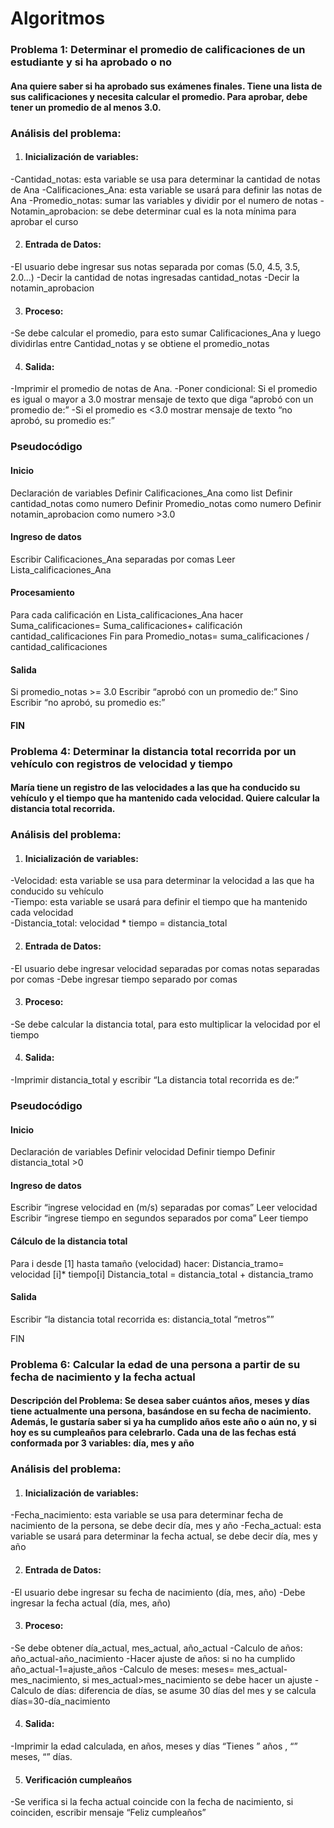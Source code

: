 # Algoritmos 

### Problema 1: Determinar el promedio de calificaciones de un estudiante y si ha aprobado o no
 #### Ana quiere saber si ha aprobado sus exámenes finales. Tiene una lista de sus calificaciones y necesita calcular el promedio. Para aprobar, debe tener un promedio de al menos 3.0.

### Análisis del problema: 
1.	#### Inicialización de variables: 
-Cantidad_notas: esta variable se usa para determinar la cantidad de notas de Ana 
-Calificaciones_Ana: esta variable se usará para definir las notas de Ana 
-Promedio_notas: sumar las variables y dividir por el numero de notas 
-Notamin_aprobacion: se debe determinar cual es la nota mínima para aprobar el curso

2.	#### Entrada de Datos: 
-El usuario debe ingresar sus notas separada por comas (5.0, 4.5, 3.5, 2.0...)
-Decir la cantidad de notas ingresadas cantidad_notas
-Decir la notamin_aprobacion 

3.	#### Proceso: 
-Se debe calcular el promedio, para esto sumar Calificaciones_Ana y luego dividirlas entre Cantidad_notas y se obtiene el promedio_notas  

4.	#### Salida: 
-Imprimir el promedio de notas de Ana. 
-Poner condicional: Si el promedio es igual o mayor a 3.0 mostrar mensaje de texto que diga “aprobó con un promedio de:”
-Si el promedio es <3.0 mostrar mensaje de texto “no aprobó, su promedio es:”

### Pseudocódigo 
#### Inicio 
Declaración de variables
Definir Calificaciones_Ana como list
Definir cantidad_notas como numero
Definir Promedio_notas como numero
Definir notamin_aprobacion como numero >3.0

#### Ingreso de datos
Escribir Calificaciones_Ana separadas por comas 
Leer Lista_calificaciones_Ana

#### Procesamiento 
Para cada calificación en Lista_calificaciones_Ana hacer Suma_calificaciones= Suma_calificaciones+ calificación  cantidad_calificaciones
 Fin para  Promedio_notas= suma_calificaciones / cantidad_calificaciones 

#### Salida
Si promedio_notas >= 3.0 
      Escribir “aprobó con un promedio de:” 
Sino 
      Escribir “no aprobó, su promedio es:”
#### FIN


### Problema 4: Determinar la distancia total recorrida por un vehículo con registros de velocidad y tiempo
#### María tiene un registro de las velocidades a las que ha conducido su vehículo y el tiempo que ha mantenido cada velocidad. Quiere calcular la distancia total recorrida.

### Análisis del problema: 
1.	#### Inicialización de variables: 
-Velocidad: esta variable se usa para determinar la velocidad a las que ha conducido su vehículo  
-Tiempo: esta variable se usará para definir el tiempo que ha mantenido cada velocidad  
-Distancia_total: velocidad * tiempo = distancia_total

2.	#### Entrada de Datos: 
-El usuario debe ingresar velocidad separadas por comas notas separadas por comas
-Debe ingresar tiempo separado por comas 

3.	#### Proceso: 
-Se debe calcular la distancia total, para esto multiplicar la velocidad por el tiempo 

4.	#### Salida: 
-Imprimir distancia_total y escribir “La distancia total recorrida es de:”

### Pseudocódigo 

#### Inicio 
Declaración de variables 
Definir velocidad 
Definir tiempo 
Definir distancia_total >0

#### Ingreso de datos 
Escribir “ingrese velocidad en (m/s) separadas por comas”
Leer velocidad
Escribir  “ingrese tiempo en segundos separados por coma”
Leer tiempo 

#### Cálculo de la distancia total
Para i desde [1] hasta tamaño (velocidad) hacer:
Distancia_tramo= velocidad [i]* tiempo[i]
Distancia_total = distancia_total + distancia_tramo 

#### Salida 
Escribir “la distancia total recorrida es:   distancia_total “metros””

FIN

### Problema 6: Calcular la edad de una persona a partir de su fecha de nacimiento y la fecha actual
#### Descripción del Problema: Se desea saber cuántos años, meses y días tiene actualmente una persona, basándose en su fecha de nacimiento. Además, le gustaría saber si ya ha cumplido años este año o aún no, y si hoy es su cumpleaños para celebrarlo. Cada una de las fechas está conformada por 3 variables: día, mes y año

### Análisis del problema: 
1.	#### Inicialización de variables: 
-Fecha_nacimiento: esta variable se usa para determinar fecha de nacimiento de la persona, se debe decir día, mes y año 
-Fecha_actual: esta variable se usará para determinar la fecha actual, se debe decir día, mes y año 

2. #### Entrada de Datos: 
-El usuario debe ingresar su fecha de nacimiento (día, mes, año)
-Debe ingresar la fecha actual (día, mes, año)

3.	#### Proceso: 
-Se debe obtener día_actual, mes_actual, año_actual 
-Calculo de años: año_actual-año_nacimiento
-Hacer ajuste de años: si no ha cumplido año_actual-1=ajuste_años
-Calculo de meses: meses= mes_actual-mes_nacimiento, si mes_actual>mes_nacimiento se debe hacer un ajuste 
-Calculo de días: diferencia de días, se asume 30 días del mes y se calcula días=30-día_nacimiento

4.	#### Salida: 
-Imprimir la edad calculada, en años, meses y días “Tienes  ” años , “” meses, “” días. 

5.	#### Verificación cumpleaños 
-Se verifica si la fecha actual coincide con la fecha de nacimiento, si coinciden, escribir mensaje “Feliz cumpleaños”
